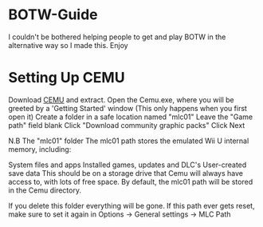 # BOTW-Guide
I couldn't be bothered helping people to get and play BOTW in the alternative way so I made this. Enjoy

# Setting Up CEMU
Download [CEMU](https://cemu.info/releases/cemu_1.27.1.zip) and extract.
Open the Cemu.exe, where you will be greeted by a 'Getting Started' window (This only happens when you first open it)
Create a folder in a safe location named "mlc01"
Leave the "Game path" field blank
Click "Download community graphic packs"
Click Next

N.B The "mlc01" folder The mlc01 path stores the emulated Wii U internal memory, including:

System files and apps
Installed games, updates and DLC's
User-created save data
This should be on a storage drive that Cemu will always have access to, with lots of free space. By default, the mlc01 path will be stored in the Cemu directory.

If you delete this folder everything will be gone. If this path ever gets reset, make sure to set it again in Options -> General settings -> MLC Path

